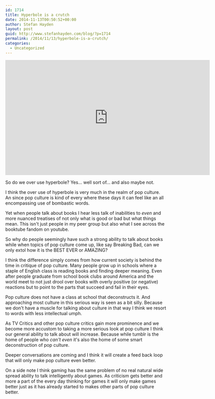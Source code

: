 ```yaml
---
id: 1714
title: Hyperbole is a crutch
date: 2014-11-13T00:50:52+00:00
author: Stefan Hayden
layout: post
guid: http://www.stefanhayden.com/blog/?p=1714
permalink: /2014/11/13/hyperbole-is-a-crutch/
categories:
  - Uncategorized
---
```


<iframe id="ytplayer" type="text/html" width="640" height="360"
  src="https://www.youtube.com/embed/watch?v=53rv3cwyLlk"
  frameborder="0"></iframe>

So do we over use hyperbole? Yes... well sort of... and also maybe not.

I think the over use of hyperbole is very much in the realm of pop culture. An since pop culture is kind of every where these days it can feel like an all encompassing use of bombastic words.

Yet when people talk about books I hear less talk of inabilities to <em>even</em> and more nuanced treatises of not only what is good or bad but what things mean. This isn't just people in my peer group but also what I see across the booktube fandom on youtube.

So why do people seemingly have such a strong ability to talk about books while when topics of pop culture come up, like say Breaking Bad, can we only extol how it is the BEST EVER or AMAZING?

I think the difference simply comes from how current society is behind the time in critique of pop culture. Many people grow up in schools where a staple of English class is reading books and finding deeper meaning. Even after people graduate from school book clubs around America and the world meet to not just drool over books with overly positive (or negative) reactions but to point to the parts that succeed and fail in their eyes.

Pop culture does not have a class at school that deconstructs it. And approaching most culture in this serious way is seen as a bit silly. Because we don't have a muscle for talking about culture in that way I think we resort to words with less intellectual umph.

As TV Critics and other pop culture critics gain more prominence and we become more accustom to taking a more serious look at pop culture I think our general ability to talk about will increase. Because while tumblr is the home of people who <em>can't even</em> it's also the home of some smart deconstruction of pop culture.

Deeper conversations are coming and I think it will create a feed back loop that will only make pop culture even better.

On a side note I think gaming has the same problem of no real natural wide spread ability to talk intelligently about games. As criticism gets better and more a part of the every day thinking for games it will only make games better just as it has already started to makes other parts of pop culture better.
